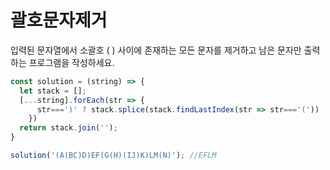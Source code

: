 # 괄호문자제거
입력된 문자열에서 소괄호 ( ) 사이에 존재하는 모든 문자를 제거하고 남은 문자만 출력하는 프로그램을 작성하세요.

```javascript
const solution = (string) => {
  let stack = [];
  [...string].forEach(str => { 
      str===')' ? stack.splice(stack.findLastIndex(str => str==='(')) : stack.push(str)
    })
  return stack.join('');
}

solution('(A(BC)D)EF(G(H)(IJ)K)LM(N)'); //EFLM
```